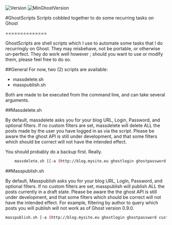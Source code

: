 ![Version](https://img.shields.io/badge/Version-0.0.1-blue.svg)
![MinGhostVersion](https://img.shields.io/badge/Min%20Ghost%20v.-%3E%3D%200.8.x-red.svg)

#GhostScripts
Scripts cobbled together to do some recurring tasks on Ghost

==============

GhostScripts are shell scripts which I use to automate some tasks that I do recurringly on Ghost.
They may misbehave, not be portable, or otherwise un-perfect.
They do work well however ; should you want to use or modify them, please feel free to do so.

##General
For now, two (2) scripts are available:
- massdelete.sh
- masspublish.sh

Both are made to be executed from the command line, and can take several arguments.

##Massdelete.sh

By default, massdelete asks you for your blog URL, Login, Password, and optional filters.
If no custom filters are set, massdelete will delete ALL the posts made by the user you have logged in as via the script.
Please be aware the the ghost API is still under development, and that some filters which should be correct will not have the intended effect.

You should probably do a backup first. Really.

````sh
	massdelete.sh [[-a (http://blog.mysite.eu ghostlogin ghostpassword customfilters)] [-f]] | [-h]]
````


##Masspublish.sh

By default, Masspublish asks you for your blog URL, Login, Password, and optional filters.
If no custom filters are set, masspublish will publish ALL the posts currently in a draft state.
Please be aware the the ghost API is still under development, and that some filters which should be correct will not have the intended effect. For example, filtering by author to query which posts you will publish will not work as of Ghost version 0.9.0.

````sh
masspublish.sh [-a (http://blog.mysite.eu ghostlogin ghostpassword customfilters)] | [-h]]
````